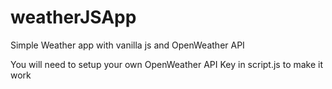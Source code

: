 # weatherJSApp

Simple Weather app with vanilla js and OpenWeather API

You will need to setup your own OpenWeather API Key in script.js to make it work

